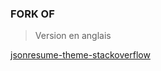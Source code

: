 ### FORK OF
 
> Version en anglais

[jsonresume-theme-stackoverflow](https://github.com/phoinixi/jsonresume-theme-stackoverflow)
